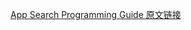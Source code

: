 [App Search Programming Guide 原文链接](https://developer.apple.com/library/archive/documentation/General/Conceptual/AppSearch/index.html#//apple_ref/doc/uid/TP40016308)  

